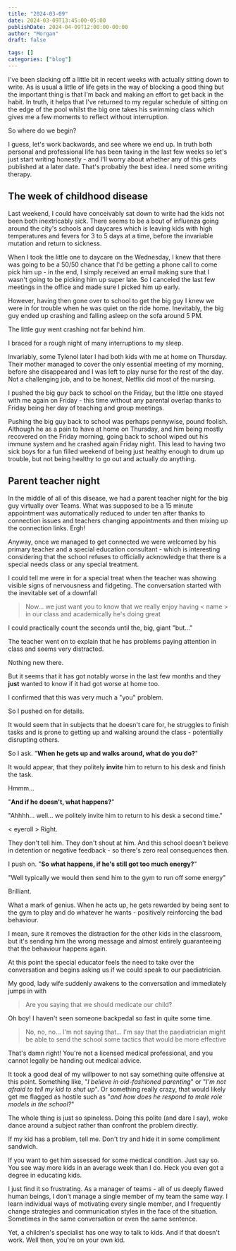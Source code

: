 ```yaml
---
title: "2024-03-09"
date: 2024-03-09T13:45:00-05:00
publishDate: 2024-04-09T12:00:00-00:00
author: "Morgan"
draft: false

tags: []
categories: ["blog"]
---
```


I've been slacking off a little bit in recent weeks with actually sitting down to write. As is usual a little of life gets in the way of blocking a good thing but the important thing is that I'm back and making an effort to get back in the habit. In truth, it helps that I've returned to my regular schedule of sitting on the edge of the pool whilst the big one takes his swimming class which gives me a few moments to reflect without interruption.

So where do we begin?

I guess, let's work backwards, and see where we end up. In truth both personal and professional life has been taxing in the last few weeks so let's just start writing honestly - and I'll worry about whether any of this gets published at a later date. That's probably the best idea. I need some writing therapy.

## The week of childhood disease

Last weekend, I could have conceivably sat down to write had the kids not been both inextricably sick. There seems to be a bout of influenza going around the city's schools and daycares which is leaving kids with high temperatures and fevers for 3 to 5 days at a time, before the invariable mutation and return to sickness.

When I took the little one to daycare on the Wednesday, I knew that there was going to be a 50/50 chance that I'd be getting a phone call to come pick him up - in the end, I simply received an email making sure that I wasn't going to be picking him up super late. So I canceled the last few meetings in the office and made sure I picked him up early.

However, having then gone over to school to get the big guy I knew we were in for trouble when he was quiet on the ride home. Inevitably, the big guy ended up crashing and falling asleep on the sofa around 5 PM.

The little guy went crashing not far behind him.

I braced for a rough night of many interruptions to my sleep.

Invariably, some Tylenol later I had both kids with me at home on Thursday. Their mother managed to cover the only essential meeting of my morning, before she disappeared and I was left to play nurse for the rest of the day. Not a challenging job, and to be honest, Netflix did most of the nursing.

I pushed the big guy back to school on the Friday, but the little one stayed with me again on Friday - this time without any parental overlap thanks to Friday being her day of teaching and group meetings.

Pushing the big guy back to school was perhaps pennywise, pound foolish. Although he as a pain to have at home on Thursday, and him being mostly recovered on the Friday morning, going back to school wiped out his immune system and he crashed again Friday night. This lead to having two sick boys for a fun filled weekend of being just healthy enough to drum up trouble, but not being healthy to go out and actually do anything.

## Parent teacher night

In the middle of all of this disease, we had a parent teacher night for the big guy virtually over Teams. What was supposed to be a 15 minute appointment was automatically reduced to under ten after thanks to connection issues and teachers changing appointments and then mixing up the connection links. Ergh!

Anyway, once we managed to get connected we were welcomed by his primary teacher and a special education consultant - which is interesting considering that the school refuses to officially acknowledge that there is a special needs class or any special treatment.

I could tell me were in for a special treat when the teacher was showing visible signs of nervousness and fidgeting. The conversation started with the inevitable set of a downfall

> Now... we just want you to know that we really enjoy having < name > in our class and academically he's doing great

I could practically count the seconds until the, big, giant "but..."

The teacher went on to explain that he has problems paying attention in class and seems very distracted.

Nothing new there.

But it seems that it has got notably worse in the last few months and they **just** wanted to know if it had got worse at home too.

I confirmed that this was very much a "you" problem.

So I pushed on for details.

It would seem that in subjects that he doesn't care for, he struggles to finish tasks and is prone to getting up and walking around the class - potentially disrupting others.

So I ask. "**When he gets up and walks around, what do you do?**"

It would appear, that they politely **invite** him to return to his desk and finish the task.

Hmmm...

"**And if he doesn't, what happens?**"

"Ahhhh... well... we politely invite him to return to his desk a second time."

< eyeroll > Right.

They don't tell him. They don't shout at him. And this school doesn't believe in detention or negative feedback - so there's zero real consequences then.

I push on. "**So what happens, if he's still got too much energy?**"

"Well typically we would then send him to the gym to run off some energy"

Brilliant.

What a mark of genius. When he acts up, he gets rewarded by being sent to the gym to play and do whatever he wants - positively reinforcing the bad behaviour.

I mean, sure it removes the distraction for the other kids in the classroom, but it's sending him the wrong message and almost entirely guaranteeing that the behaviour happens again.

At this point the special educator feels the need to take over the conversation and begins asking us if we could speak to our paediatrician.

My good, lady wife suddenly awakens to the conversation and immediately jumps in with

> Are you saying that we should medicate our child?

Oh boy! I haven't seen someone backpedal so fast in quite some time.

> No, no, no... I'm not saying that... I'm say that the paediatrician might be able to send the school some tactics that would be more effective

That's damn right! You're not a licensed medical professional, and you cannot legally be handing out medical advice.

It took a good deal of my willpower to not say something quite offensive at this point. Something like, "_I believe in old-fashioned parenting_" or "_I'm not afraid to tell my kid to shut up_". Or something really crazy, that would likely get me flagged as hostile such as "_and how does he respond to male role models in the school?_"

The whole thing is just so spineless. Doing this polite (and dare I say), woke dance around a subject rather than confront the problem directly.

If my kid has a problem, tell me. Don't try and hide it in some compliment sandwich.

If you want to get him assessed for some medical condition. Just say so. You see way more kids in an average week than I do. Heck you even got a degree in educating kids.

I just find it so frustrating. As a manager of teams - all of us deeply flawed human beings, I don't manage a single member of my team the same way. I learn individual ways of motivating every single member, and I frequently change strategies and communication styles in the face of the situation. Sometimes in the same conversation or even the same sentence.

Yet, a children's specialist has one way to talk to kids. And if that doesn't work. Well then, you're on your own kid.

